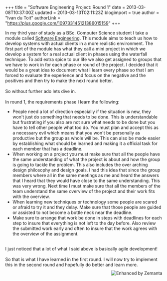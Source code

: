 +++
title = "Software Engineering Project: Round 1"
date = 2013-03-08T10:37:00Z
updated = 2013-03-13T02:11:23Z
blogimport = true 
author = "Ivan du Toit"
authorLink = "https://plus.google.com/109733145121386015159"
+++

In my third year of study as a BSc. Computer Science student I take a module called <a class="zem_slink" href="http://en.wikipedia.org/wiki/Software_engineering" rel="wikipedia" target="_blank" title="Software engineering">Software Engineering</a>. This module aims to teach us how to develop systems with actual clients in a more realistic environment. The first part of the module has what they call a mini project in which we develop a system for a real actual client in phases using the waterfall technique. To add extra spice to our life we also get assigned to groups that we have to work in for each phase or round of the project. I decided that it would be a great idea to document what I learn every phase so that I am forced to&nbsp;evaluate&nbsp;the&nbsp;experience&nbsp;and focus on the negative and the positives and then try to make the next round better.<br /><br />So without&nbsp;further&nbsp;ado lets dive in.<br /><br />In round 1, the requirements phase I learn the following:<br /><ul><li>People need a lot of direction&nbsp;especially&nbsp;if the situation is new, they won't just do something that needs to be done. This is understandable but frustrating if you also are not sure what needs to be done but you have to tell other people what too do. You must plan and accept this as a&nbsp;necessary&nbsp;evil which means that you won't be personally as productive but the group as whole will be.&nbsp;This can also be made easier by&nbsp;establishing&nbsp;what should be learned and making it a official task for each member that has a deadline.</li><li>When working on a project you must make sure that all the people have the same understanding of what the project is about and how the group is going to tackle the problem. This also includes the over arching design&nbsp;philosophy&nbsp;and design goals. I had this idea that since the group members where all in the same meetings as me and heard the answers that I heard that they would have close to the same understanding. This was very wrong. Next time I must make sure that all the members of the team understand the same overview of the project and their work fits with the overview.</li><li>When learning new&nbsp;techniques&nbsp;or technology some people are scared or afraid to try it and they delay. Make sure that those people are guided or&nbsp;assisted&nbsp;to not become a bottle neck near the deadline.</li><li>Make sure to arrange that work be done in steps with deadlines for each step to insure that everything is not left to the day before. Also review the submitted work early and often to insure that the work agrees with the overview of the assignment.</li></ul><br />I just noticed that a lot of what I said above is&nbsp;basically&nbsp;agile&nbsp;development!<br /><br />So that is what I have learned in the first round. I will now try to implement this in the second round and hopefully do better and learn more.<br />  <div class="zemanta-pixie" style="height: 15px; margin-top: 10px;"><a class="zemanta-pixie-a" href="http://www.zemanta.com/?px" title="Enhanced by Zemanta"><img alt="Enhanced by Zemanta" class="zemanta-pixie-img" src="http://img.zemanta.com/zemified_h.png?x-id=958f2458-b2d0-4140-b700-ca68d47f3d08" style="border: none; float: right;" /></a></div>
